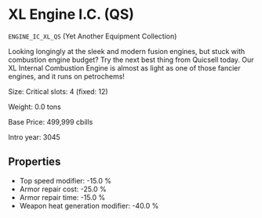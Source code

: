 # XL Engine I.C. (QS)

`ENGINE_IC_XL_QS` (Yet Another Equipment Collection)

Looking longingly at the sleek and modern fusion engines, but stuck with combustion engine budget? Try the next best thing from Quicsell today. Our XL Internal Combustion Engine is almost as light as one of those fancier engines, and it runs on petrochems!

Size: Critical slots: 4 (fixed: 12)

Weight: 0.0 tons

Base Price: 499,999 cbills

Intro year: 3045

## Properties
* Top speed modifier: -15.0 %
* Armor repair cost: -25.0 %
* Armor repair time: -15.0 %
* Weapon heat generation modifier: -40.0 %
